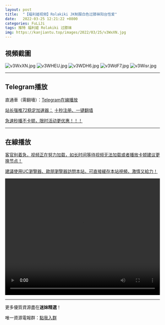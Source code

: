 ```yaml
---
layout: post
title:  "【福利姬视频】Rolakiki JK制服白色过膝袜阳台性爱"
date:   2022-03-25 12:21:22 +0800
categories: FuLiJi
tags: 推特 福利姬 Rolakiki 过膝袜
img: https://kanjiantu.top/images/2022/03/25/v3WxXN.jpg
---
```



## 視頻截圖

![v3WxXN.jpg](https://kanjiantu.top/images/2022/03/25/v3WxXN.jpg)
![v3WHEU.jpg](https://kanjiantu.top/images/2022/03/25/v3WHEU.jpg)
![v3WDH6.jpg](https://kanjiantu.top/images/2022/03/25/v3WDH6.jpg)
![v3WdF7.jpg](https://kanjiantu.top/images/2022/03/25/v3WdF7.jpg)
![v3Wisr.jpg](https://kanjiantu.top/images/2022/03/25/v3Wisr.jpg)

* * *
## Telegram播放

直通車（需翻墻）：[Telegram在線播放](https://t.me/mimeijingxuan/284)

<u>站长强推72稳定加速器：</u> [十秒注册、一键翻墙](https://www.mimei.blog/skip/vpn.html)


<u>急速秒播不卡顿，限时活动更优惠！！！</u>
* * *
## 在線播放
<u>客官别着急，视频正在努力加载，如长时间等待视频无法加载或者播放卡顿建议更换节点！</u>

<u>建議使用UC瀏覽器、歐朋瀏覽器訪問本站，可直接緩存本站視頻，激情又給力！</u>
<center><video src="https://cdn.publer.io/uploads/videos/623a0ebcdb27970a9dcfa4c1/066a87b8d3551852e075a9ef0c175ac8.mp4" width="100%" height="380px" controls="controls"></video></center>


* * *
更多優質資源盡在**迷妹精選**！

唯一資源電報群：[點我入群](https://t.me/mimeijingxuan)


